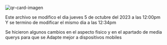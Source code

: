 ![qr-card-imagen](https://github.com/Saul-Gustavo/qr-code-card/assets/110861830/263c5c9e-3df1-4af0-bbb0-0608cccb39e0)

Este archivo se modifico el dia jueves 5 de octubre del 2023 a las 12:00pm
Y se termino de modificar el mismo dia a las 12:34pm

Se hicieron algunos cambios en el aspecto fisico y en el apartado de media querys para que se 
Adapte mejor a dispositivos mobiles 
